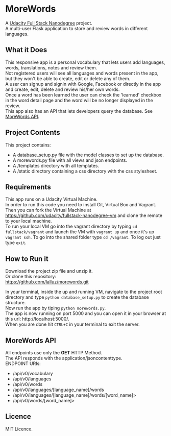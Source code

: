 # MoreWords
A [Udacity Full Stack Nanodegree](https://www.udacity.com/course/full-stack-web-developer-nanodegree--nd004) project.  
A multi-user Flask application to store and review words in different languages.

## What it Does
This responsive app is a personal vocabulary that lets users add languages, words, translations, notes and review them.  
Not registered users will see all languages and words present in the app, but they won't be able to create, edit or delete any of them.  
A user can signup and signin with Google, Facebook or directly in the app and create, edit, delete and review his/her own words.  
Once a word has been learned the user can check the 'learned' checkbox in the word detail page and the word will be no longer displayed in the review.  
This app also has an API that lets developers query the database. See [MoreWords API](#MoreWords-API).

## Project Contents

This project contains:
* A database_setup.py file with the model classes to set up the database.
* A morewords.py file with all views and json endpoints.
* A /templates directory with all templates.
* A /static directory containing a css directory with the css stylesheet.

## Requirements
This app runs on a Udacity Virtual Machine.  
In order to run this code you need to install Git, Virtual Box and Vagrant.  
Then you can fork the Virtual Machine at https://github.com/udacity/fullstack-nanodegree-vm and clone the remote to your local machine.  
To run your local VM go into the vagrant directory by typing `cd fullstack/vagrant` and launch the VM with `vagrant up` and once it's up `vagrant ssh`. To go into the shared folder type `cd /vagrant`. To log out just type `exit`.


## How to Run it
Download the project zip file and unzip it.  
Or clone this repository:  
https://github.com/lalluz/morewords.git

In your terminal, inside the up and running VM, navigate to the project root directory and type `python database_setup.py` to create the database structure.  
Now run the app by tiping ` python morewords.py `.  
The app is now running on port 5000 and you can open it in your browser at this url: http://localhost:5000/.  
When you are done hit ` CTRL+C ` in your terminal to exit the server.

## MoreWords API
All endpoints use only the **GET** HTTP Method.  
The API responds with the application/jsoncontent­type.  
ENDPOINT URIs:
* /api/v0/vocabulary
* /api/v0/languages
* /api/v0/words
* /api/v0/languages/[language_name]/words
* /api/v0/languages/[language_name]/words/[word_name]>
* /api/v0/words/[word_name]>

## Licence
MIT Licence.
